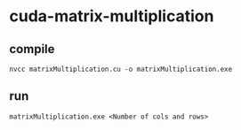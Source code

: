 # cuda-matrix-multiplication

## compile
```
nvcc matrixMultiplication.cu -o matrixMultiplication.exe
```

## run
```
matrixMultiplication.exe <Number of cols and rows>
```